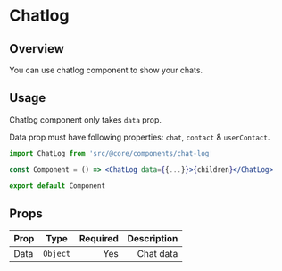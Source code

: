 # Chatlog

## Overview

You can use chatlog component to show your chats.

## Usage

Chatlog component only takes `data` prop.

Data prop must have following properties: `chat`, `contact` & `userContact`.

```jsx
import ChatLog from 'src/@core/components/chat-log'

const Component = () => <ChatLog data={{...}}>{children}</ChatLog>

export default Component
```

## Props

| Prop |   Type   | Required | Description |
| ---- | :------: | -------: | ----------: |
| Data | `Object` |      Yes |   Chat data |
